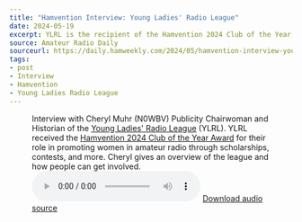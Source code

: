 ```yaml
---
title: "Hamvention Interview: Young Ladies' Radio League"
date: 2024-05-19
excerpt: YLRL is the recipient of the Hamvention 2024 Club of the Year Award.
source: Amateur Radio Daily
sourceurl: https://daily.hamweekly.com/2024/05/hamvention-interview-young-ladies-radio-league/
tags:
- post
- Interview
- Hamvention
- Young Ladies Radio League
---
```

<figure>
  <figcaption>Interview with Cheryl Muhr (N0WBV) Publicity Chairwoman and Historian of the <a href="https://ylrl.net/">Young Ladies' Radio League</a> (YLRL). YLRL received the <a href="https://hamvention.org/event-details/awards/">Hamvention 2024 Club of the Year Award</a> for their role in promoting women in amateur radio through scholarships, contests, and more. Cheryl gives an overview of the league and how people can get involved.</figcaption>
  <audio controls src="https://assets.midnightcheese.com/amateur-radio-daily/audio-interview/Young-Ladies-Radio-League240517_1122.mp3"></audio>
  <span><a href="https://assets.midnightcheese.com/amateur-radio-daily/audio-interview/Young-Ladies-Radio-League240517_1122.mp3"> Download audio source</a></span>
</figure>